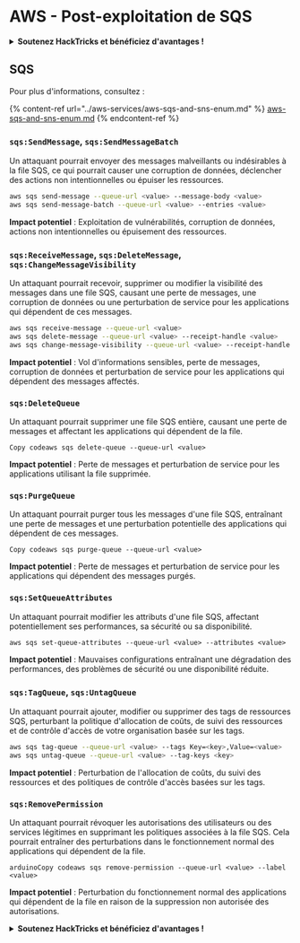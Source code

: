 # AWS - Post-exploitation de SQS

<details>

<summary><strong>Soutenez HackTricks et bénéficiez d'avantages !</strong></summary>

* Si vous souhaitez voir votre **entreprise annoncée dans HackTricks** ou si vous voulez accéder à la **dernière version de PEASS ou télécharger HackTricks en PDF**, consultez les [**PLANS D'ABONNEMENT**](https://github.com/sponsors/carlospolop) !
* Obtenez le [**swag officiel PEASS & HackTricks**](https://peass.creator-spring.com)
* Découvrez [**The PEASS Family**](https://opensea.io/collection/the-peass-family), notre collection d'[**NFTs**](https://opensea.io/collection/the-peass-family) exclusifs
* **Rejoignez le** 💬 [**groupe Discord**](https://discord.gg/hRep4RUj7f) ou le [**groupe Telegram**](https://t.me/peass) ou **suivez** moi sur **Twitter** 🐦 [**@carlospolopm**](https://twitter.com/carlospolopm).
* **Partagez vos astuces de piratage en soumettant des PR aux** [**HackTricks**](https://github.com/carlospolop/hacktricks) et [**HackTricks Cloud**](https://github.com/carlospolop/hacktricks-cloud) github repos.

</details>

## SQS

Pour plus d'informations, consultez :

{% content-ref url="../aws-services/aws-sqs-and-sns-enum.md" %}
[aws-sqs-and-sns-enum.md](../aws-services/aws-sqs-and-sns-enum.md)
{% endcontent-ref %}

### `sqs:SendMessage`, `sqs:SendMessageBatch`

Un attaquant pourrait envoyer des messages malveillants ou indésirables à la file SQS, ce qui pourrait causer une corruption de données, déclencher des actions non intentionnelles ou épuiser les ressources.

```bash
aws sqs send-message --queue-url <value> --message-body <value>
aws sqs send-message-batch --queue-url <value> --entries <value>
```

**Impact potentiel** : Exploitation de vulnérabilités, corruption de données, actions non intentionnelles ou épuisement des ressources.

### `sqs:ReceiveMessage`, `sqs:DeleteMessage`, `sqs:ChangeMessageVisibility`

Un attaquant pourrait recevoir, supprimer ou modifier la visibilité des messages dans une file SQS, causant une perte de messages, une corruption de données ou une perturbation de service pour les applications qui dépendent de ces messages.

```bash
aws sqs receive-message --queue-url <value>
aws sqs delete-message --queue-url <value> --receipt-handle <value>
aws sqs change-message-visibility --queue-url <value> --receipt-handle <value> --visibility-timeout <value>
```

**Impact potentiel** : Vol d'informations sensibles, perte de messages, corruption de données et perturbation de service pour les applications qui dépendent des messages affectés.

### `sqs:DeleteQueue`

Un attaquant pourrait supprimer une file SQS entière, causant une perte de messages et affectant les applications qui dépendent de la file.

```arduino
Copy codeaws sqs delete-queue --queue-url <value>
```

**Impact potentiel** : Perte de messages et perturbation de service pour les applications utilisant la file supprimée.

### `sqs:PurgeQueue`

Un attaquant pourrait purger tous les messages d'une file SQS, entraînant une perte de messages et une perturbation potentielle des applications qui dépendent de ces messages.

```arduino
Copy codeaws sqs purge-queue --queue-url <value>
```

**Impact potentiel** : Perte de messages et perturbation de service pour les applications qui dépendent des messages purgés.

### `sqs:SetQueueAttributes`

Un attaquant pourrait modifier les attributs d'une file SQS, affectant potentiellement ses performances, sa sécurité ou sa disponibilité.

```arduino
aws sqs set-queue-attributes --queue-url <value> --attributes <value>
```

**Impact potentiel** : Mauvaises configurations entraînant une dégradation des performances, des problèmes de sécurité ou une disponibilité réduite.

### `sqs:TagQueue`, `sqs:UntagQueue`

Un attaquant pourrait ajouter, modifier ou supprimer des tags de ressources SQS, perturbant la politique d'allocation de coûts, de suivi des ressources et de contrôle d'accès de votre organisation basée sur les tags.

```bash
aws sqs tag-queue --queue-url <value> --tags Key=<key>,Value=<value>
aws sqs untag-queue --queue-url <value> --tag-keys <key>
```

**Impact potentiel** : Perturbation de l'allocation de coûts, du suivi des ressources et des politiques de contrôle d'accès basées sur les tags.

### `sqs:RemovePermission`

Un attaquant pourrait révoquer les autorisations des utilisateurs ou des services légitimes en supprimant les politiques associées à la file SQS. Cela pourrait entraîner des perturbations dans le fonctionnement normal des applications qui dépendent de la file.

```arduino
arduinoCopy codeaws sqs remove-permission --queue-url <value> --label <value>
```

**Impact potentiel** : Perturbation du fonctionnement normal des applications qui dépendent de la file en raison de la suppression non autorisée des autorisations. 

<details>

<summary><strong>Soutenez HackTricks et bénéficiez d'avantages !</strong></summary>

* Si vous souhaitez voir votre **entreprise annoncée dans HackTricks** ou si vous voulez accéder à la **dernière version de PEASS ou télécharger HackTricks en PDF**, consultez les [**PLANS D'ABONNEMENT**](https://github.com/sponsors/carlospolop) !
* Obtenez le [**swag officiel PEASS & HackTricks**](https://peass.creator-spring.com)
* Découvrez [**The PEASS Family**](https://opensea.io/collection/the-peass-family), notre collection d'[**NFTs**](https://opensea.io/collection/the-peass-family) exclusifs
* **Rejoignez le** 💬 [**groupe Discord**](https://discord.gg/hRep4RUj7f) ou le [**groupe Telegram**](https://t.me/peass) ou **suivez** moi sur **Twitter** 🐦 [**@carlospolopm**](https://twitter.com/carlospolopm).
* **Partagez vos astuces de piratage en soumettant des PR aux** [**HackTricks**](https://github.com/carlospolop/hacktricks) et [**HackTricks Cloud**](https://github.com/carlospolop/hacktricks-cloud) github repos.

</details>